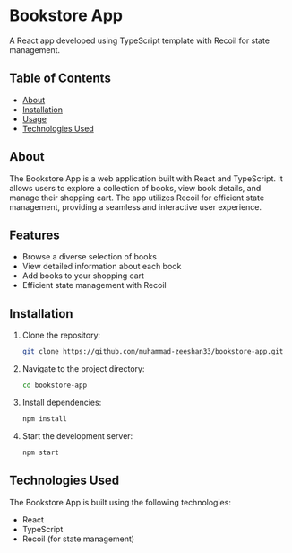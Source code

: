 # Bookstore App

A React app developed using TypeScript template with Recoil for state management.

## Table of Contents

- [About](#about)
- [Installation](#installation)
- [Usage](#usage)
- [Technologies Used](#technologies-used)


## About

The Bookstore App is a web application built with React and TypeScript. It allows users to explore a collection of books, view book details, and manage their shopping cart. The app utilizes Recoil for efficient state management, providing a seamless and interactive user experience.

## Features

- Browse a diverse selection of books
- View detailed information about each book
- Add books to your shopping cart
- Efficient state management with Recoil


## Installation

1. Clone the repository:
   ```sh
   git clone https://github.com/muhammad-zeeshan33/bookstore-app.git   


2. Navigate to the project directory:
   ```sh
   cd bookstore-app

3. Install dependencies:
   ```sh
   npm install

4. Start the development server:
   ```sh
   npm start

## Technologies Used
The Bookstore App is built using the following technologies:

- React
- TypeScript
- Recoil (for state management)



